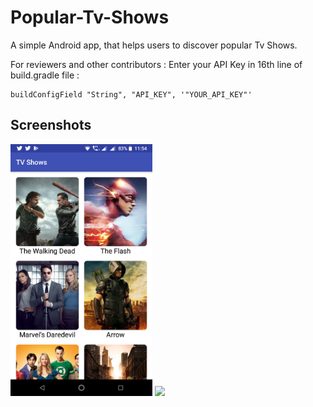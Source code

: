 # Popular-Tv-Shows

A simple Android app, that helps users to discover popular Tv Shows. 

For reviewers and other contributors :
Enter your API Key in 16th line of build.gradle file :
```
buildConfigField "String", "API_KEY", '"YOUR_API_KEY"'
```


## Screenshots

<img width="45%" src="screenshots/screenshot1.png" />
<img width="45%" src=".github/screenshot2.png" />